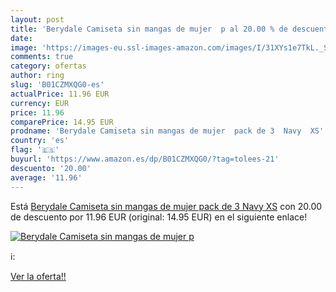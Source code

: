 ```yaml
---
layout: post
title: 'Berydale Camiseta sin mangas de mujer  p al 20.00 % de descuento'
date: 
image: 'https://images-eu.ssl-images-amazon.com/images/I/31XYs1e7TkL._SL200_.jpg'
comments: true
category: ofertas
author: ring
slug: 'B01CZMXQG0-es'
actualPrice: 11.96 EUR
currency: EUR
price: 11.96
comparePrice: 14.95 EUR
prodname: 'Berydale Camiseta sin mangas de mujer  pack de 3  Navy  XS'
country: 'es'
flag: '🇪🇸'
buyurl: 'https://www.amazon.es/dp/B01CZMXQG0/?tag=tolees-21'
descuento: '20.00'
average: '11.96'
---
```


Está [Berydale Camiseta sin mangas de mujer  pack de 3  Navy  XS](https://www.amazon.es/dp/B01CZMXQG0/?tag=tolees-21) con 20.00 de descuento por 11.96 EUR (original: 14.95 EUR) en el siguiente enlace!

[![Berydale Camiseta sin mangas de mujer  p](https://images-eu.ssl-images-amazon.com/images/I/31XYs1e7TkL._SL200_.jpg)](https://www.amazon.es/dp/B01CZMXQG0/?tag=tolees-21)

ℹ️:


[Ver la oferta!!](https://www.amazon.es/dp/B01CZMXQG0/?tag=tolees-21)

